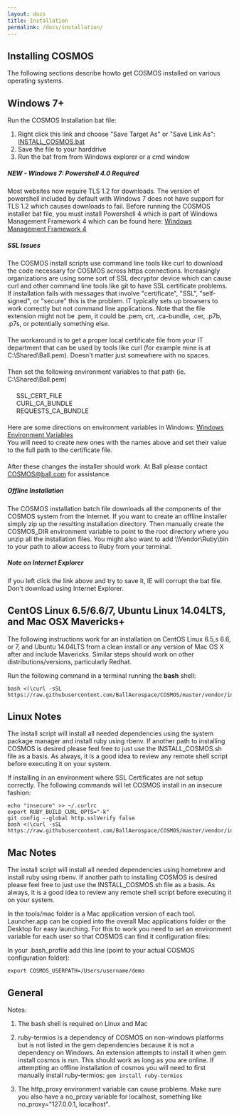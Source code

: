```yaml
---
layout: docs
title: Installation
permalink: /docs/installation/
---
```


## Installing COSMOS

The following sections describe howto get COSMOS installed on various operating systems.


## Windows 7+
Run the COSMOS Installation bat file:

  1. Right click this link and choose "Save Target As" or "Save Link As": [INSTALL_COSMOS.bat](https://raw.githubusercontent.com/BallAerospace/COSMOS/master/vendor/installers/windows/INSTALL_COSMOS.bat)
  2. Save the file to your harddrive
  3. Run the bat from from Windows explorer or a cmd window

<div class="note warning">
  <h5>NEW - Windows 7: Powershell 4.0 Required</h5>
  <p style="margin-bottom:20px;">Most websites now require TLS 1.2 for downloads.  The version of powershell included by default with Windows 7 does not have support for TLS 1.2 which causes downloads to fail.  Before running the COSMOS installer bat file, you must install Powershell 4 which is part of Windows Management Framework 4 which can be found here:  <a href="https://www.microsoft.com/en-us/download/details.aspx?id=40855">Windows Management Framework 4</a></p>
</div>

<div class="note warning">
  <h5>SSL Issues</h5>
  <p style="margin-bottom:20px;">The COSMOS install scripts use command line tools like curl to download the code necessary for COSMOS across https connections.  Increasingly organizations are using some sort of SSL decryptor device which can cause curl and other command line tools like git to have SSL certificate problems.  If installation fails with messages that involve "certificate", "SSL", "self-signed", or "secure" this is the problem.  IT typically sets up browsers to work correctly but not command line applications. Note that the file extension might not be .pem, it could be .pem, crt, .ca-bundle, .cer, .p7b, .p7s, or  potentially something else.</p>
  <p style="margin-bottom:20px;">The workaround is to get a proper local certificate file from your IT department that can be used by tools like curl (for example mine is at C:\Shared\Ball.pem).   Doesn't matter just somewhere with no spaces.</p>
  <p style="margin-bottom:20px;">Then set the following environment variables to that path (ie. C:\Shared\Ball.pem)</p>

<p style="margin-left:20px;margin-bottom:20px;">
SSL_CERT_FILE<br/>
CURL_CA_BUNDLE<br/>
REQUESTS_CA_BUNDLE<br/>
</p>

<p style="margin-bottom:20px;">
Here are some directions on environment variables in Windows:
<a href="https://www.computerhope.com/issues/ch000549.htm">Windows Environment Variables</a><br/>
You will need to create new ones with the names above and set their value to the full path to the certificate file.
</p>
<p style="margin-bottom:20px;">After these changes the installer should work. At Ball please contact <a href="mailto:COSMOS@ball.com">COSMOS@ball.com</a> for assistance.</p>
</div>

<div class="note info">
  <h5>Offline Installation</h5>
  <p>The COSMOS installation batch file downloads all the components of the COSMOS system from the Internet. If you want to create an offline installer simply zip up the resulting installation directory. Then manually create the COSMOS_DIR environment variable to point to the root directory where you unzip all the installation files. You might also want to add \<COSMOS\>\Vendor\Ruby\bin to your path to allow access to Ruby from your terminal.</p>
</div>

<div class="note warning">
  <h5>Note on Internet Explorer</h5>
  <p>If you left click the link above and try to save it, IE will corrupt the bat file. Don't download using Internet Explorer.</p>
</div>

## CentOS Linux 6.5/6.6/7, Ubuntu Linux 14.04LTS, and Mac OSX Mavericks+
The following instructions work for an installation on CentOS Linux 6.5,s 6.6, or 7, and Ubuntu 14.04LTS from a clean install or any version of Mac OS X after and include Mavericks.  Similar steps should work on other distributions/versions, particularly Redhat.

Run the following command in a terminal running the **bash** shell:

```
bash <(\curl -sSL https://raw.githubusercontent.com/BallAerospace/COSMOS/master/vendor/installers/linux_mac/INSTALL_COSMOS.sh)
```

## Linux Notes

The install script will install all needed dependencies using the system package manager and install ruby using rbenv.   If another path to installing COSMOS is desired please feel free to just use the INSTALL_COSMOS.sh file as a basis.  As always, it is a good idea to review any remote shell script before executing it on your system.

If installing in an environment where SSL Certificates are not setup correctly.  The following commands will let COSMOS install in an insecure fashion:

```
echo "insecure" >> ~/.curlrc
export RUBY_BUILD_CURL_OPTS="-k"
git config --global http.sslVerify false
bash <(\curl -sSL https://raw.githubusercontent.com/BallAerospace/COSMOS/master/vendor/installers/linux_mac/INSTALL_COSMOS.sh)
```

## Mac Notes

The install script will install all needed dependencies using homebrew and install ruby using rbenv.   If another path to installing COSMOS is desired please feel free to just use the INSTALL_COSMOS.sh file as a basis.  As always, it is a good idea to review any remote shell script before executing it on your system.

In the tools/mac folder is a Mac application version of each tool.    Launcher.app can be copied into the overall Mac applications folder or the Desktop for easy launching.   For this to work you need to set an environment variable for each user so that COSMOS can find it configuration files:

In your .bash_profile add this line (point to your actual COSMOS configuration folder):

```
export COSMOS_USERPATH=/Users/username/demo
```

## General

Notes:

1. The bash shell is required on Linux and Mac

1. ruby-termios is a dependency of COSMOS on non-windows platforms but is not listed in the gem dependencies because it is not a dependency on Windows.  An extension attempts to install it when gem install cosmos is run.  This should work as long as you are online. If attempting an offline installation of cosmos you will need to first manually install ruby-termios: ```gem install ruby-termios```

1. The http_proxy environment variable can cause problems.   Make sure you also have a no_proxy variable for localhost, something like no_proxy="127.0.0.1, localhost".
